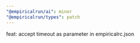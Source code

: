 ```yaml
---
"@empiricalrun/ai": minor
"@empiricalrun/types": patch
---
```


feat: accept timeout as parameter in empiricalrc.json
